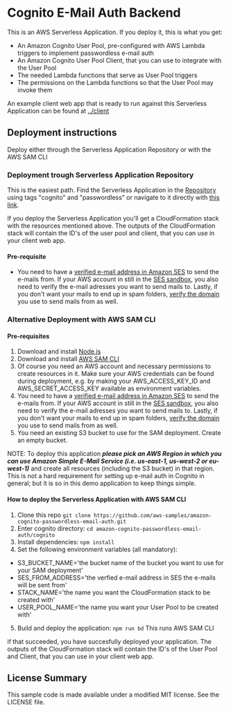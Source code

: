 # Cognito E-Mail Auth Backend

This is an AWS Serverless Application. If you deploy it, this is what you get:

- An Amazon Cognito User Pool, pre-configured with AWS Lambda triggers to implement passwordless e-mail auth
- An Amazon Cognito User Pool Client, that you can use to integrate with the User Pool
- The needed Lambda functions that serve as User Pool triggers
- The permissions on the Lambda functions so that the User Pool may invoke them

An example client web app that is ready to run against this Serverless Application can be found at [../client](../client)

## Deployment instructions

Deploy either through the Serverless Application Repository or with the AWS SAM CLI

### Deployment trough Serverless Application Repository

This is the easiest path. Find the Serverless Application in the [Repository](https://console.aws.amazon.com/serverlessrepo/) using tags "cognito" and "passwordless" or navigate to it directly with [this link](https://serverlessrepo.aws.amazon.com/applications/arn:aws:serverlessrepo:us-east-1:520945424137:applications~amazon-cognito-passwordless-email-auth).

If you deploy the Serverless Application you'll get a CloudFormation stack with the resources mentioned above. The outputs of the CloudFormation stack will contain the ID's of the user pool and client, that you can use in your client web app.

#### Pre-requisite

- You need to have a [verified e-mail address in Amazon SES](https://docs.aws.amazon.com/ses/latest/DeveloperGuide/verify-email-addresses-procedure.html) to send the e-mails from. If your AWS account in still in the [SES sandbox](https://docs.aws.amazon.com/ses/latest/DeveloperGuide/request-production-access.html), you also need to verify the e-mail adresses you want to send mails to. Lastly, if you don't want your mails to end up in spam folders, [verify the domain](https://docs.aws.amazon.com/ses/latest/DeveloperGuide/verify-domain-procedure.html) you use to send mails from as well.

### Alternative Deployment with AWS SAM CLI

#### Pre-requisites

1. Download and install [Node.js](https://nodejs.org/en/download/)
2. Download and install [AWS SAM CLI](https://github.com/awslabs/aws-sam-cli)
3. Of course you need an AWS account and necessary permissions to create resources in it. Make sure your AWS credentials can be found during deployment, e.g. by making your AWS_ACCESS_KEY_ID and AWS_SECRET_ACCESS_KEY available as environment variables.
4. You need to have a [verified e-mail address in Amazon SES](https://docs.aws.amazon.com/ses/latest/DeveloperGuide/verify-email-addresses-procedure.html) to send the e-mails from. If your AWS account in still in the [SES sandbox](https://docs.aws.amazon.com/ses/latest/DeveloperGuide/request-production-access.html), you also need to verify the e-mail adresses you want to send mails to. Lastly, if you don't want your mails to end up in spam folders, [verify the domain](https://docs.aws.amazon.com/ses/latest/DeveloperGuide/verify-domain-procedure.html) you use to send mails from as well.
5. You need an existing S3 bucket to use for the SAM deployment. Create an empty bucket.

NOTE: To deploy this application _**please pick an AWS Region in which you can use Amazon Simple E-Mail Service (i.e. us-east-1, us-west-2 or eu-west-1)**_ and create all resources (including the S3 bucket) in that region. This is not a hard requirement for setting up e-mail auth in Cognito in general; but it is so in this demo application to keep things simple.

#### How to deploy the Serverless Application with AWS SAM CLI

1. Clone this repo `git clone https://github.com/aws-samples/amazon-cognito-passwordless-email-auth.git`
2. Enter cognito directory: `cd amazon-cognito-passwordless-email-auth/cognito`
3. Install dependencies: `npm install`
4. Set the following environment variables (all mandatory):
  - S3_BUCKET_NAME='the bucket name of the bucket you want to use for your SAM deployment'
  - SES_FROM_ADDRESS='the verfied e-mail address in SES the e-mails will be sent from'
  - STACK_NAME='the name you want the CloudFormation stack to be created with'
  - USER_POOL_NAME='the name you want your User Pool to be created with'
5. Build and deploy the application: `npm run bd` This runs AWS SAM CLI

if that succeeded, you have succesfully deployed your application. The outputs of the CloudFormation stack will contain the ID's of the User Pool and Client, that you can use in your client web app.

## License Summary

This sample code is made available under a modified MIT license. See the LICENSE file.
